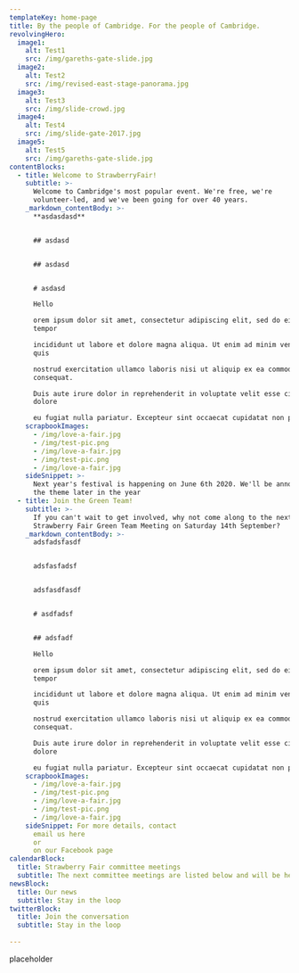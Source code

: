 ```yaml
---
templateKey: home-page
title: By the people of Cambridge. For the people of Cambridge.
revolvingHero:
  image1:
    alt: Test1
    src: /img/gareths-gate-slide.jpg
  image2:
    alt: Test2
    src: /img/revised-east-stage-panorama.jpg
  image3:
    alt: Test3
    src: /img/slide-crowd.jpg
  image4:
    alt: Test4
    src: /img/slide-gate-2017.jpg
  image5:
    alt: Test5
    src: /img/gareths-gate-slide.jpg
contentBlocks:
  - title: Welcome to StrawberryFair!
    subtitle: >-
      Welcome to Cambridge's most popular event. We're free, we're
      volunteer-led, and we've been going for over 40 years.
    _markdown_contentBody: >-
      **asdasdasd**


      ## asdasd


      ## asdasd


      # asdasd

      Hello

      orem ipsum dolor sit amet, consectetur adipiscing elit, sed do eiusmod
      tempor 

      incididunt ut labore et dolore magna aliqua. Ut enim ad minim veniam,
      quis 

      nostrud exercitation ullamco laboris nisi ut aliquip ex ea commodo
      consequat. 

      Duis aute irure dolor in reprehenderit in voluptate velit esse cillum
      dolore 

      eu fugiat nulla pariatur. Excepteur sint occaecat cupidatat non proident, 
    scrapbookImages:
      - /img/love-a-fair.jpg
      - /img/test-pic.png
      - /img/love-a-fair.jpg
      - /img/test-pic.png
      - /img/love-a-fair.jpg
    sideSnippet: >-
      Next year's festival is happening on June 6th 2020. We'll be announcing
      the theme later in the year
  - title: Join the Green Team!
    subtitle: >-
      If you can't wait to get involved, why not come along to the next
      Strawberry Fair Green Team Meeting on Saturday 14th September?
    _markdown_contentBody: >-
      adsfadsfasdf


      adsfasfadsf


      adsfasdfasdf


      # asdfadsf


      ## adsfadf

      Hello

      orem ipsum dolor sit amet, consectetur adipiscing elit, sed do eiusmod
      tempor 

      incididunt ut labore et dolore magna aliqua. Ut enim ad minim veniam,
      quis 

      nostrud exercitation ullamco laboris nisi ut aliquip ex ea commodo
      consequat. 

      Duis aute irure dolor in reprehenderit in voluptate velit esse cillum
      dolore 

      eu fugiat nulla pariatur. Excepteur sint occaecat cupidatat non proident, 
    scrapbookImages:
      - /img/love-a-fair.jpg
      - /img/test-pic.png
      - /img/love-a-fair.jpg
      - /img/test-pic.png
      - /img/love-a-fair.jpg
    sideSnippet: For more details, contact
      email us here
      or
      on our Facebook page
calendarBlock:
  title: Strawberry Fair committee meetings
  subtitle: The next committee meetings are listed below and will be held at...
newsBlock:
  title: Our news
  subtitle: Stay in the loop
twitterBlock:
  title: Join the conversation
  subtitle: Stay in the loop
    
---
```

placeholder